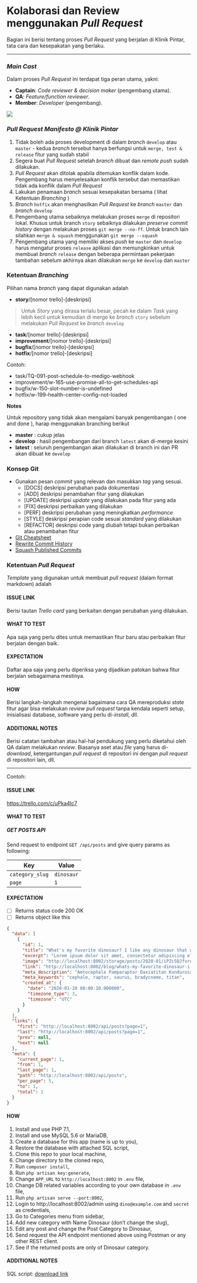 # Kolaborasi dan Review menggunakan *Pull Request*

Bagian ini berisi tentang proses _Pull Request_ yang berjalan di Klinik Pintar, tata cara dan kesepakatan yang berlaku. 

---
### *Main Cast*

Dalam proses _Pull Request_ ini terdapat tiga peran utama, yakni:
- **Captain**: *Code reviewer & decision maker* (pengembang utama).
- **QA**: *Feature/function reviewer*.
- **Member**: *Developer* (pengembang).

![](https://i.imgur.com/qNyLVwx.png)

### *Pull Request Manifesto @ Klinik Pintar*

1. Tidak boleh ada proses development di dalam *branch* `develop` atau `master` - kedua *branch* tersebut hanya berfungsi untuk `merge, test & release` fitur yang sudah stabil
2. Segera buat *Pull Request* setelah *branch* dibuat dan *remote push* sudah dilakukan.
3. *Pull Request* akan ditolak apabila ditemukan konflik dalam kode. Pengembang harus menyelesaikan konflik tersebut dan memastikan tidak ada konflik dalam *Pull Request*
4. Lakukan penamaan *branch* sesuai kesepakatan bersama ( lihat Ketentuan *Branching* )
5. *Branch* `hotfix` akan menghasilkan *Pull Request* ke *branch* `master` dan *branch* `develop`
7. Pengembang utama sebaiknya melakukan proses `merge` di repositori lokal. Khusus untuk branch `story` sebaiknya dilakukan *preserve commit history* dengan melakukan proses `git merge --no-ff`. Untuk branch lain silahkan `merge & squash` menggunakan `git merge --squash`
8. Pengembang utama yang memiliki akses *push* ke `master` dan `develop` harus mengatur proses `release` aplikasi dan memungkinkan untuk membuat *branch* `release` dengan beberapa permintaan pekerjaan tambahan sebelum akhirnya akan dilakukan `merge` ke `develop` dan `master`


### Ketentuan *Branching*

Pilihan nama *branch* yang dapat digunakan adalah

- **story**/[nomor trello]-[deskripsi]

>  Untuk *Story* yang dirasa terlalu besar, pecah ke dalam *Task* yang lebih kecil untuk kemudian di merge ke *branch* `story` sebelum melakukan *Pull Request* ke *branch* `develop`

- **task**/[nomor trello]-[deskripsi]
- **improvement**/[nomor trello]-[deskripsi]
- **bugfix**/[nomor trello]-[deskripsi]
- **hotfix**/[nomor trello]-[deskripsi]

Contoh:

- task/TQ-091-post-schedule-to-medigo-webhook
- improvement/w-165-use-promise-all-to-get-schedules-api
- bugfix/w-150-slot-number-is-undefined
- hotfix/w-199-health-center-config-not-loaded

**Notes**

Untuk repository yang tidak akan mengalami banyak pengembangan ( one and done ), harap menggunakan branching berikut

- **master**  : cukup jelas
- **develop** : hasil pengembangan dari branch `latest` akan di-merge kesini
- **latest** : seluruh pengembangan akan dilakukan di branch ini dan PR akan dibuat ke `develop`
 
### Konsep Git

- Gunakan pesan *commit* yang relevan dan masukkan *tag* yang sesuai.
	- [DOCS] deskripsi perubahan pada dokumentasi
	- [ADD] deskripsi penambahan fitur yang dilakukan
	- [UPDATE] deskripsi *update* yang dilakukan pada fitur yang ada
	- [FIX] deskripsi perbaikan yang dilakukan
	- [PERF] deskripsi perubahan yang meningkatkan *performance*
	- [STYLE] deskripsi perapian code sesuai *standard* yang dilakukan
	- [REFACTOR] deskripsi code yang diubah tetapi bukan perbaikan atau penambahan fitur
- [Git Cheatsheet](https://www.git-tower.com/blog/git-cheat-sheet/)
- [Rewrite Commit History](https://git-scm.com/book/id/v2/Git-Tools-Rewriting-History)
- [Squash Published Commits](https://stackoverflow.com/questions/5667884/how-to-squash-commits-in-git-after-they-have-been-pushed)

### Ketentuan *Pull Request*

*Template* yang digunakan untuk membuat *pull request* (dalam format markdown) adalah

#### ISSUE LINK

Berisi tautan *Trello card* yang berkaitan dengan perubahan yang dilakukan.

#### WHAT TO TEST

Apa saja yang perlu dites untuk memastikan fitur baru atau perbaikan fitur berjalan dengan baik.

#### EXPECTATION

Daftar apa saja yang perlu diperiksa yang dijadikan patokan bahwa fitur berjalan sebagaimana mestinya.

#### HOW

Berisi langkah-langkah mengenai bagaimana cara QA mereproduksi *state* fitur agar bisa melakukan *review* *pull request* tanpa kendala seperti setup, inisialisasi database, software yang perlu di-*install*, dll.

#### ADDITIONAL NOTES

Berisi catatan tambahan atau hal-hal pendukung yang perlu diketahui oleh QA dalam melakukan *review*. Biasanya aset atau *file* yang harus di-*download*, ketergantungan *pull request* di repositori ini dengan *pull request* di repositori lain, dll.

---

Contoh:

#### ISSUE LINK

https://trello.com/c/uPka4Ic7

#### WHAT TO TEST

##### GET POSTS API

Send request to endpoint `GET /api/posts` and give query params as following:

| Key             | Value           |
|-----------------|-----------------|
| `category_slug` | `dinosaur`      |
| `page`          | `1`             |

#### EXPECTATION

- [ ] Returns status code 200 OK
- [ ] Returns object like this

```json
{
  "data": [
    {
      "id": 1,
      "title": "What's my favorite dinosaur? I like any dinosaur that wants to worship my problems",
      "excerpt": "Lorem ipsum dolor sit amet, consectetur adipiscing elit. Etiam ac lectus dolor. Donec enim tortor, cursus interdum facilisis quis, aliquam ac ipsum. Sed malesuada lacinia molestie. In non diam massa. Duis viverra dictum risus, at pretium erat. Morbi a diam faucibus, placerat lectus nec, dapibus lectus. Donec id massa urna.",
      "image": "http://localhost:8002/storage/posts/2020-01/iPZcSQJfvroaMobBoYcX.png",
      "link": "http://localhost:8002/blog/whats-my-favorite-dinosaur-i-like-any-dinosaur-that-wants-to-worship-my-problems",
      "meta_description": "Amtocephale Pamparaptor Daxiatitan Kundurosaurus Carcharodontosaurus Shuosaurus Unaysaurus Shenzhouraptor Lexovisaurus Bradycneme.",
      "meta_keywords": "cephale, raptor, saurus, bradycneme, titan",
      "created_at": {
        "date": "2020-01-20 08:00:10.000000",
        "timezone_type": 3,
        "timezone": "UTC"
      }
    }
  ],
  "links": {
    "first": "http://localhost:8002/api/posts?page=1",
    "last": "http://localhost:8002/api/posts?page=1",
    "prev": null,
    "next": null
  },
  "meta": {
    "current_page": 1,
    "from": 1,
    "last_page": 1,
    "path": "http://localhost:8002/api/posts",
    "per_page": 5,
    "to": 1,
    "total": 1
  }
}
```

#### HOW

1. Install and use PHP 7.1,
2. Install and use MySQL 5.6 or MariaDB,
3. Create a database for this app (name is up to you),
4. Restore the database with attached SQL script,
5. Clone this repo to your local machine,
6. Change directory to the cloned repo,
7. Run `composer install`,
8. Run `php artisan key:generate`,
9. Change `APP_URL` to `http://localhost:8002` in `.env` file,
10. Change DB related variables according to your own database in `.env` file,
11. Run `php artisan serve --port:8002`,
12. Login to http://localhost:8002/admin using `dino@example.com` and `secret` as credentials,
13. Go to Categories menu from sidebar,
14. Add new category with Name Dinosaur (don’t change the slug),
15. Edit any post and change the Post Category to Dinosaur,
16. Send request the API endpoint mentioned above using Postman or any other REST client.
17. See if the returned posts are only of Dinosaur category.

#### ADDITIONAL NOTES

SQL script: [download link](https://google.co.id)
